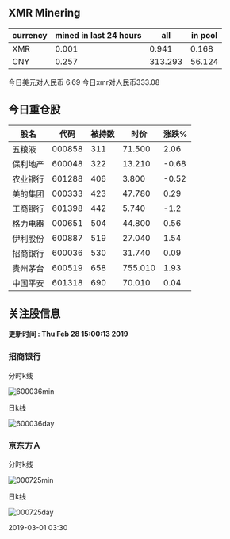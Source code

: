 ## XMR Minering

|currency|mined in last 24 hours|all|in pool|
|---|---|---|---|
|XMR|0.001|0.941|0.168|
|CNY|0.257|313.293|56.124|

今日美元对人民币 6.69	今日xmr对人民币333.08


## 今日重仓股 

|股名|代码|被持数|时价|涨跌%|
|---|---|---|---|---|
|五粮液|000858|311|71.500|2.06|
|保利地产|600048|322|13.210|-0.68|
|农业银行|601288|406|3.800|-0.52|
|美的集团|000333|423|47.780|0.29|
|工商银行|601398|442|5.740|-1.2|
|格力电器|000651|504|44.800|0.56|
|伊利股份|600887|519|27.040|1.54|
|招商银行|600036|530|31.740|0.09|
|贵州茅台|600519|658|755.010|1.93|
|中国平安|601318|690|70.010|0.04|

## 关注股信息
**更新时间 : Thu Feb 28 15:00:13 2019**
### 招商银行 
分时k线

![600036min](http://image.sinajs.cn/newchart/min/n/sh600036.gif)

日k线

![600036day](http://image.sinajs.cn/newchart/daily/n/sh600036.gif)

### 京东方Ａ 
分时k线

![000725min](http://image.sinajs.cn/newchart/min/n/sz000725.gif)

日k线

![000725day](http://image.sinajs.cn/newchart/daily/n/sz000725.gif)

2019-03-01 03:30
